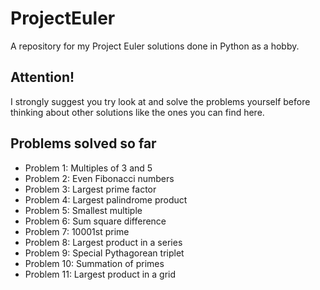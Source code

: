 # ProjectEuler
A repository for my Project Euler solutions done in Python as a hobby.

## Attention! ##
I strongly suggest you try look at and solve the problems yourself before thinking about other solutions like the ones you can find here. 

## Problems solved so far ##
* Problem 1: Multiples of 3 and 5
* Problem 2: Even Fibonacci numbers
* Problem 3: Largest prime factor
* Problem 4: Largest palindrome product
* Problem 5: Smallest multiple
* Problem 6: Sum square difference
* Problem 7: 10001st prime
* Problem 8: Largest product in a series
* Problem 9: Special Pythagorean triplet
* Problem 10: Summation of primes
* Problem 11: Largest product in a grid


